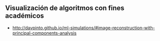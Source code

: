 ## Visualización de algoritmos con fines académicos
- http://davpinto.github.io/ml-simulations/#image-reconstruction-with-principal-components-analysis
